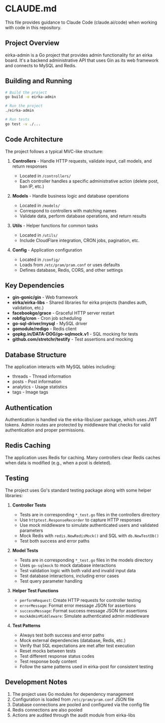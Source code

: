 # CLAUDE.md

This file provides guidance to Claude Code (claude.ai/code) when working with code in this repository.

## Project Overview

eirka-admin is a Go project that provides admin functionality for an eirka board. It's a backend administrative API that uses Gin as its web framework and connects to MySQL and Redis.

## Building and Running

```bash
# Build the project
go build -o eirka-admin

# Run the project
./eirka-admin

# Run tests
go test -v ./...
```

## Code Architecture

The project follows a typical MVC-like structure:

1. **Controllers** - Handle HTTP requests, validate input, call models, and return responses
   - Located in `/controllers/`
   - Each controller handles a specific administrative action (delete post, ban IP, etc.)

2. **Models** - Handle business logic and database operations
   - Located in `/models/`
   - Correspond to controllers with matching names
   - Validate data, perform database operations, and return results

3. **Utils** - Helper functions for common tasks
   - Located in `/utils/`
   - Include CloudFlare integration, CRON jobs, pagination, etc.

4. **Config** - Application configuration
   - Located in `/config/`
   - Loads from `/etc/pram/pram.conf` or uses defaults
   - Defines database, Redis, CORS, and other settings

## Key Dependencies

- **gin-gonic/gin** - Web framework
- **eirka/eirka-libs** - Shared libraries for eirka projects (handles auth, validation, etc.)
- **facebookgo/grace** - Graceful HTTP server restart
- **robfig/cron** - Cron job scheduling
- **go-sql-driver/mysql** - MySQL driver
- **gomodule/redigo** - Redis client
- **gopkg.in/DATA-DOG/go-sqlmock.v1** - SQL mocking for tests
- **github.com/stretchr/testify** - Test assertions and mocking

## Database Structure

The application interacts with MySQL tables including:
- threads - Thread information
- posts - Post information
- analytics - Usage statistics
- tags - Image tags

## Authentication

Authentication is handled via the eirka-libs/user package, which uses JWT tokens. Admin routes are protected by middleware that checks for valid authentication and proper permissions.

## Redis Caching

The application uses Redis for caching. Many controllers clear Redis caches when data is modified (e.g., when a post is deleted).

## Testing

The project uses Go's standard testing package along with some helper libraries:

1. **Controller Tests**
   - Tests are in corresponding `*_test.go` files in the controllers directory
   - Use `httptest.ResponseRecorder` to capture HTTP responses
   - Use mock middleware to simulate authenticated users and validated parameters
   - Mock Redis with `redis.NewRedisMock()` and SQL with `db.NewTestDb()`
   - Test both success and error paths

2. **Model Tests**
   - Tests are in corresponding `*_test.go` files in the models directory
   - Uses `go-sqlmock` to mock database interactions
   - Test validation logic with both valid and invalid input data
   - Test database interactions, including error cases
   - Test query parameter handling

3. **Helper Test Functions**
   - `performRequest`: Create HTTP requests for controller testing
   - `errorMessage`: Format error message JSON for assertions
   - `successMessage`: Format success message JSON for assertions
   - `mockAdminMiddleware`: Simulate authenticated admin middleware

4. **Test Patterns**
   - Always test both success and error paths
   - Mock external dependencies (database, Redis, etc.)
   - Verify that SQL expectations are met after test execution
   - Reset mocks between tests
   - Test different response status codes
   - Test response body content
   - Follow the same patterns used in eirka-post for consistent testing

## Development Notes

1. The project uses Go modules for dependency management
2. Configuration is loaded from `/etc/pram/pram.conf` JSON file
3. Database connections are pooled and configured via the config file
4. Redis connections are also pooled
5. Actions are audited through the audit module from eirka-libs